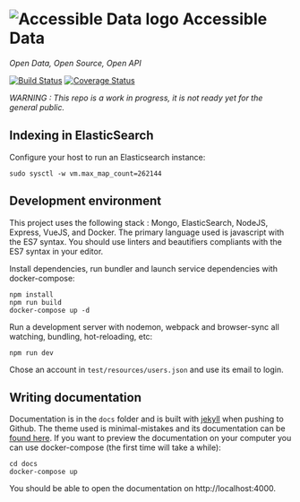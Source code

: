 # ![Accessible Data logo](https://raw.githubusercontent.com/koumoul-dev/accessible-data/master/public/assets/logo.svg) Accessible Data

*Open Data, Open Source, Open API*

[![Build Status](https://travis-ci.org/koumoul-dev/accessible-data.svg?branch=master)](https://travis-ci.org/koumoul-dev/accessible-data)
[![Coverage Status](https://coveralls.io/repos/github/koumoul-dev/accessible-data/badge.svg?branch=master)](https://coveralls.io/github/koumoul-dev/accessible-data?branch=master)

*WARNING : This repo is a work in progress, it is not ready yet for the general public.*

## Indexing in ElasticSearch

Configure your host to run an Elasticsearch instance:

    sudo sysctl -w vm.max_map_count=262144

## Development environment

This project uses the following stack : Mongo, ElasticSearch, NodeJS, Express, VueJS, and Docker. The primary language used is javascript with the ES7 syntax.
You should use linters and beautifiers compliants with the ES7 syntax in your editor.

Install dependencies, run bundler and launch service dependencies with docker-compose:

    npm install
    npm run build
    docker-compose up -d

Run a development server with nodemon, webpack and browser-sync all watching, bundling, hot-reloading, etc:

    npm run dev

Chose an account in `test/resources/users.json` and use its email to login.

## Writing documentation

Documentation is in the `docs` folder and is built with [jekyll](https://jekyllrb.com/) when pushing to Github. The theme used is minimal-mistakes and its documentation can be [found here](https://mmistakes.github.io/minimal-mistakes/). If you want to preview the documentation on your computer you can use docker-compose (the first time will take a while):

    cd docs
    docker-compose up

You should be able to open the documentation on http://localhost:4000.
